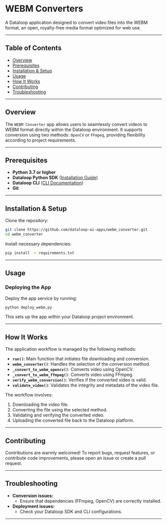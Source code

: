# **WEBM Converters**

A Dataloop application designed to convert video files into the WEBM format, an open, royalty-free media format optimized for web use.

---

## **Table of Contents**

- [Overview](#overview)
- [Prerequisites](#prerequisites)
- [Installation & Setup](#installation--setup)
- [Usage](#usage)
- [How It Works](#how-it-works)
- [Contributing](#contributing)
- [Troubleshooting](#troubleshooting)

---

## **Overview**

The `WEBM Converter` app allows users to seamlessly convert videos to WEBM format directly within the Dataloop environment. It supports conversion using two methods: `OpenCV` or `FFmpeg`, providing flexibility according to project requirements.

---

## **Prerequisites**

- **Python 3.7 or higher**
- **Dataloop Python SDK** ([Installation Guide](https://github.com/dataloop-ai/dtlpy))
- **Dataloop CLI** ([CLI Documentation](https://sdk-docs.dataloop.ai/en/latest/cli.html))
- **Git**

---

## **Installation & Setup**

Clone the repository:

```bash
git clone https://github.com/dataloop-ai-apps/webm_converter.git
cd webm_converter
```

Install necessary dependencies:

```bash
pip install -r requirements.txt
```

---

## **Usage**

### **Deploying the App**

Deploy the app service by running:

```bash
python deploy_webm.py
```

This sets up the app within your Dataloop project environment.

---

## **How It Works**

The application workflow is managed by the following methods:

- **`run()`**: Main function that initiates file downloading and conversion.
- **`webm_converter()`**: Handles the selection of the conversion method.
- **`_convert_to_webm_opencv()`**: Converts video using OpenCV.
- **`_convert_to_webm_ffmpeg()`**: Converts video using FFmpeg.
- **`verify_webm_conversion()`**: Verifies if the converted video is valid.
- **`validate_video()`**: Validates the integrity and metadata of the video file.

The workflow involves:
1. Downloading the video file.
2. Converting the file using the selected method.
3. Validating and verifying the converted video.
4. Uploading the converted file back to the Dataloop platform.

---

## **Contributing**

Contributions are warmly welcomed! To report bugs, request features, or contribute code improvements, please open an issue or create a pull request.

---

## **Troubleshooting**

- **Conversion issues:**
  - Ensure that dependencies (FFmpeg, OpenCV) are correctly installed.
- **Deployment issues:**
  - Check your Dataloop SDK and CLI configurations.

---
